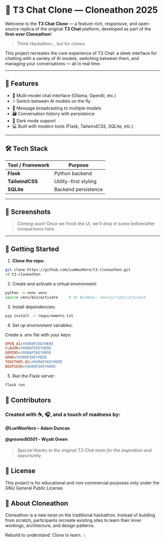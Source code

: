 # 🧬 T3 Chat Clone — Cloneathon 2025

Welcome to the **T3 Chat Clone** — a feature-rich, responsive, and open-source replica of the original **T3 Chat** platform, developed as part of the **first-ever Cloneathon**!

> Think Hackathon... but for *clones*.

This project recreates the core experience of T3 Chat: a sleek interface for chatting with a variety of AI models, switching between them, and managing your conversations — all in real time.

---

## 🚀 Features

- 💬 Multi-model chat interface (Ollama, OpenAI, etc.)
- ⚡ Switch between AI models on the fly
- 🧠 Message broadcasting to multiple models
- 🗃️ Conversation history with persistence
- 🌙 Dark mode support
- 💻 Built with modern tools (Flask, TailwindCSS, SQLite, etc.)

---

## 🛠️ Tech Stack

| Tool / Framework      | Purpose                       |
|-----------------------|-------------------------------|
| **Flask**             | Python backend                |
| **TailwindCSS**       | Utility-first styling         |
| **SQLite**            | Backend persistence           |

---

## 📸 Screenshots

> _Coming soon!_ Once we finish the UI, we'll drop in some before/after comparisons here.

---

## 🧰 Getting Started

1. **Clone the repo:**

```bash
git clone https://github.com/LueWasHere/t3-cloneathon.git
cd t3-cloneathon
```

2. Create and activate a virtual environment:

```bash
python -m venv venv
source venv/bin/activate     # On Windows: venv\Scripts\activate
```

3. Install dependencies:
```bash
pip install -r requirements.txt
```

4. Set up environment variables:

Create a .env file with your keys:

```ini
OPEN_AI=YOURAPIKEYHERE
CLAUDE=YOURAPIKEYHERE
GEMINI=YOURAPIKEYHERE
GROK=YOURAPIKEYHERE
TOGETHER_AI=YOURAPIKEYHERE
DEEPSEEK=YOURAPIKEYHERE
```

5. Run the Flask server:

```bash
flask run
```

## 🤝 Contributors
### Created with ☕, 🎧, and a touch of madness by:

#### _@LueWasHere_ – Adam Duncan
#### _@greene80501_ - Wyatt Green

> _Special thanks to the original T3 Chat team for the inspiration and oppurtunity._

## 📄 License
This project is for educational and non-commercial purposes only under the GNU General Public License.

## 🧠 About Cloneathon
Cloneathon is a new twist on the traditional hackathon. Instead of building from scratch, participants recreate existing sites to learn their inner workings, architecture, and design patterns.

Rebuild to understand. Clone to learn. 💡